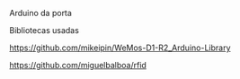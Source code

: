 Arduino da porta


Bibliotecas usadas

https://github.com/mikeipin/WeMos-D1-R2_Arduino-Library


https://github.com/miguelbalboa/rfid
